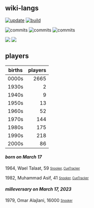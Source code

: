 ## wiki-langs
[![update](https://github.com/dreamerminsk/wiki-langs/actions/workflows/update-tables.yml/badge.svg)](https://github.com/dreamerminsk/wiki-langs/actions/workflows/update-tables.yml)
[![build](https://github.com/dreamerminsk/wiki-langs/actions/workflows/build.yml/badge.svg)](https://github.com/dreamerminsk/wiki-langs/actions/workflows/build.yml)

![commits](https://img.shields.io/github/commit-activity/y/dreamerminsk/wiki-langs)
![commits](https://img.shields.io/github/commit-activity/m/dreamerminsk/wiki-langs)
![commits](https://img.shields.io/github/commit-activity/w/dreamerminsk/wiki-langs)

![](https://img.shields.io/github/languages/code-size/dreamerminsk/wiki-langs)
![](https://img.shields.io/github/repo-size/dreamerminsk/wiki-langs)

## players
| births | players |
| :----: | ------: |
| 0000s | 2665 |
| 1930s | 2 |
| 1940s | 9 |
| 1950s | 13 |
| 1960s | 52 |
| 1970s | 144 |
| 1980s | 175 |
| 1990s | 218 |
| 2000s | 86 |

#### ***born on March 17***
1964, Wael Talaat, 59 <sub><sup>[Snooker](http://www.snooker.org/res/index.asp?player=589), [CueTracker](http://cuetracker.net/Players/wael-talaat/)</sup></sub>

1982, Muhammad Asif, 41 <sub><sup>[Snooker](http://www.snooker.org/res/index.asp?player=1188), [CueTracker](http://cuetracker.net/Players/mohammed-asif/)</sup></sub>


#### ***milleversary on March 17, 2023***
1979, Omar Alajlani, 16000 <sub><sup>[Snooker](http://www.snooker.org/res/index.asp?player=2367)</sup></sub>



